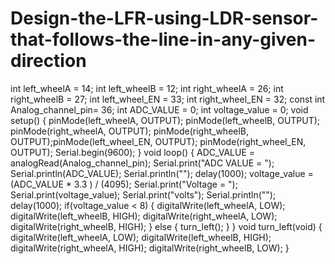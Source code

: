 # Design-the-LFR-using-LDR-sensor-that-follows-the-line-in-any-given-direction
int left_wheelA = 14; int left_wheelB = 12;
int right_wheelA = 26; int right_wheelB = 27;
int left_wheel_EN = 33; int right_wheel_EN = 32;
const int Analog_channel_pin= 36;
int ADC_VALUE = 0;
int voltage_value = 0;
void setup()
{
pinMode(left_wheelA, OUTPUT); pinMode(left_wheelB, OUTPUT);
pinMode(right_wheelA, OUTPUT); pinMode(right_wheelB, OUTPUT);pinMode(left_wheel_EN, OUTPUT);
pinMode(right_wheel_EN, OUTPUT);
Serial.begin(9600);
}
void loop()
{
ADC_VALUE = analogRead(Analog_channel_pin);
Serial.print("ADC VALUE = ");
Serial.println(ADC_VALUE);
Serial.println("");
delay(1000);
voltage_value = (ADC_VALUE * 3.3 ) / (4095);
Serial.print("Voltage = ");
Serial.print(voltage_value);
Serial.print("volts");
Serial.println("");
delay(1000);
if(voltage_value < 8)
{
digitalWrite(left_wheelA, LOW); digitalWrite(left_wheelB, HIGH);
digitalWrite(right_wheelA, LOW); digitalWrite(right_wheelB, HIGH);
}
else
{
turn_left();
}
}
void turn_left(void)
{
digitalWrite(left_wheelA, LOW); digitalWrite(left_wheelB, HIGH);
digitalWrite(right_wheelA, HIGH); digitalWrite(right_wheelB, LOW);
}
